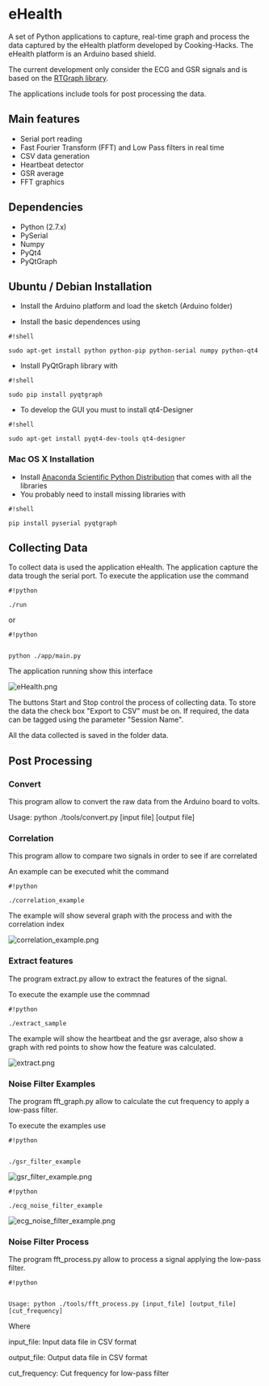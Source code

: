 # eHealth #

A set of Python applications to capture, real-time graph and process the data captured by the eHealth platform developed by Cooking-Hacks. The eHealth platform is an Arduino based shield.

The current development only consider the ECG and GSR signals and is based on the [RTGraph library](https://github.com/ssepulveda/RTGraph).

The applications include tools for post processing the data.

## Main features ##
* Serial port reading
* Fast Fourier Transform (FFT) and Low Pass filters in real time
* CSV data generation
* Heartbeat detector
* GSR average
* FFT graphics

## Dependencies ##

* Python (2.7.x)
* PySerial
* Numpy
* PyQt4
* PyQtGraph


## Ubuntu / Debian Installation ##

* Install the Arduino platform and load the sketch (Arduino folder)

* Install the basic dependences using 

```
#!shell

sudo apt-get install python python-pip python-serial numpy python-qt4
```
* Install PyQtGraph library with

```
#!shell

sudo pip install pyqtgraph
```
* To develop the GUI you must to install qt4-Designer

```
#!shell

sudo apt-get install pyqt4-dev-tools qt4-designer
```

### Mac OS X Installation ###
* Install [Anaconda Scientific Python Distribution](https://store.continuum.io/cshop/anaconda/) that comes with all the libraries
* You probably need to install missing libraries with

```
#!shell

pip install pyserial pyqtgraph
```
## Collecting Data ##

To collect data is used the application eHealth. The application capture the data trough the serial port. To execute the application use the command


```
#!python

./run
```


or 

```
#!python


python ./app/main.py
```

The application running show this interface

![eHealth.png](https://bitbucket.org/repo/LLq89d/images/2219354141-eHealth.png)

The buttons Start and Stop control the process of collecting data. To store the data the check box "Export to CSV" must be on. If required, the data can be tagged using the parameter "Session Name".

All the data collected is saved in the folder data.

## Post Processing ##

### Convert ###
This program allow to convert the raw data from the Arduino board to volts. 

Usage: python ./tools/convert.py [input file] [output file]

### Correlation ###
This program allow to compare two signals in order to see if are correlated

An example can be executed whit the command


```
#!python

./correlation_example
```

The example will show several graph with the process and with the correlation index

![correlation_example.png](https://bitbucket.org/repo/LLq89d/images/906864467-correlation_example.png)

### Extract features ###

The program extract.py allow to extract the features of the signal.

To execute the example use the commnad


```
#!python

./extract_sample
```

The example will show the heartbeat and the gsr average, also show a graph with red points to show how the feature was calculated.

![extract.png](https://bitbucket.org/repo/LLq89d/images/90539312-extract.png)


### Noise Filter Examples ###

The program fft_graph.py allow to calculate the cut frequency to apply a low-pass filter. 

To execute the examples use

```
#!python


./gsr_filter_example
```

![gsr_filter_example.png](https://bitbucket.org/repo/LLq89d/images/4139244647-gsr_filter_example.png)


```
#!python

./ecg_noise_filter_example
```
![ecg_noise_filter_example.png](https://bitbucket.org/repo/LLq89d/images/3670828227-ecg_noise_filter_example.png)


### Noise Filter Process ###

The program fft_process.py  allow to process a signal applying the low-pass filter. 

```
#!python


Usage: python ./tools/fft_process.py [input_file] [output_file] [cut_frequency]
```


Where

   input_file:    Input data file in CSV format

   output_file:   Output data file in CSV format

   cut_frequency: Cut frequency for low-pass filter